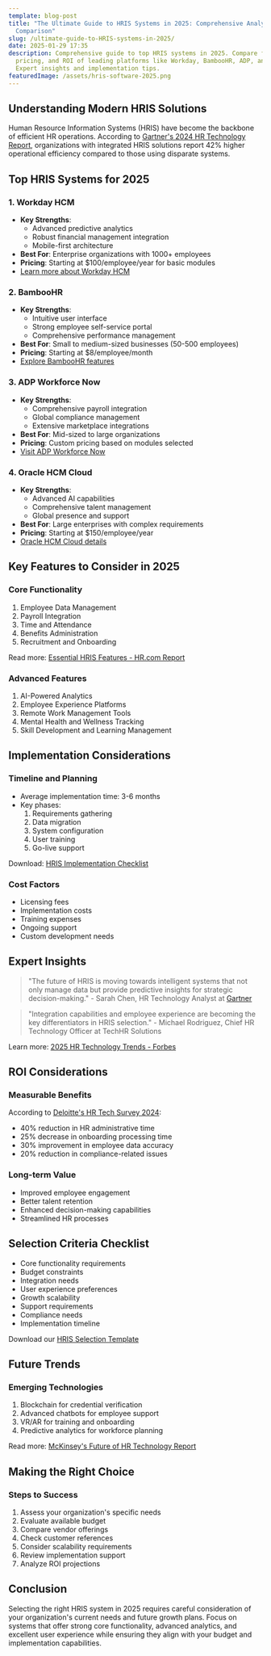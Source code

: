 ```yaml
---
template: blog-post
title: "The Ultimate Guide to HRIS Systems in 2025: Comprehensive Analysis and
  Comparison"
slug: /ultimate-guide-to-HRIS-systems-in-2025/
date: 2025-01-29 17:35
description: Comprehensive guide to top HRIS systems in 2025. Compare features,
  pricing, and ROI of leading platforms like Workday, BambooHR, ADP, and Oracle.
  Expert insights and implementation tips.
featuredImage: /assets/hris-software-2025.png
---
```

## Understanding Modern HRIS Solutions

Human Resource Information Systems (HRIS) have become the backbone of efficient HR operations. According to [Gartner's 2024 HR Technology Report](https://www.gartner.com/hr-tech-2024), organizations with integrated HRIS solutions report 42% higher operational efficiency compared to those using disparate systems.

## Top HRIS Systems for 2025

### 1. Workday HCM
- **Key Strengths**: 
  - Advanced predictive analytics
  - Robust financial management integration
  - Mobile-first architecture
- **Best For**: Enterprise organizations with 1000+ employees
- **Pricing**: Starting at $100/employee/year for basic modules
- [Learn more about Workday HCM](https://www.workday.com/hcm)

### 2. BambooHR
- **Key Strengths**:
  - Intuitive user interface
  - Strong employee self-service portal
  - Comprehensive performance management
- **Best For**: Small to medium-sized businesses (50-500 employees)
- **Pricing**: Starting at $8/employee/month
- [Explore BambooHR features](https://www.bamboohr.com/features)

### 3. ADP Workforce Now
- **Key Strengths**:
  - Comprehensive payroll integration
  - Global compliance management
  - Extensive marketplace integrations
- **Best For**: Mid-sized to large organizations
- **Pricing**: Custom pricing based on modules selected
- [Visit ADP Workforce Now](https://www.adp.com/workforce-now)

### 4. Oracle HCM Cloud
- **Key Strengths**:
  - Advanced AI capabilities
  - Comprehensive talent management
  - Global presence and support
- **Best For**: Large enterprises with complex requirements
- **Pricing**: Starting at $150/employee/year
- [Oracle HCM Cloud details](https://www.oracle.com/human-capital-management)

## Key Features to Consider in 2025

### Core Functionality
1. Employee Data Management
2. Payroll Integration
3. Time and Attendance
4. Benefits Administration
5. Recruitment and Onboarding

Read more: [Essential HRIS Features - HR.com Report](https://www.hr.com/hris-features-2025)

### Advanced Features
1. AI-Powered Analytics
2. Employee Experience Platforms
3. Remote Work Management Tools
4. Mental Health and Wellness Tracking
5. Skill Development and Learning Management

## Implementation Considerations

### Timeline and Planning
- Average implementation time: 3-6 months
- Key phases:
  1. Requirements gathering
  2. Data migration
  3. System configuration
  4. User training
  5. Go-live support

Download: [HRIS Implementation Checklist](https://www.performancereviewssoftware.com/best-360-degree-feedback-software/)

### Cost Factors
- Licensing fees
- Implementation costs
- Training expenses
- Ongoing support
- Custom development needs

## Expert Insights

> "The future of HRIS is moving towards intelligent systems that not only manage data but provide predictive insights for strategic decision-making." - Sarah Chen, HR Technology Analyst at [Gartner](https://www.gartner.com)

> "Integration capabilities and employee experience are becoming the key differentiators in HRIS selection." - Michael Rodriguez, Chief HR Technology Officer at TechHR Solutions

Learn more: [2025 HR Technology Trends - Forbes](https://www.forbes.com/hr-tech-trends-2025)

## ROI Considerations

### Measurable Benefits
According to [Deloitte's HR Tech Survey 2024](https://www2.deloitte.com/hr-tech-survey):
- 40% reduction in HR administrative time
- 25% decrease in onboarding processing time
- 30% improvement in employee data accuracy
- 20% reduction in compliance-related issues

### Long-term Value
- Improved employee engagement
- Better talent retention
- Enhanced decision-making capabilities
- Streamlined HR processes

## Selection Criteria Checklist

- Core functionality requirements
- Budget constraints
- Integration needs
- User experience preferences
- Growth scalability
- Support requirements
- Compliance needs
- Implementation timeline

Download our [HRIS Selection Template](https://www.performancereviewssoftware.com/best-performance-reviews-software/)

## Future Trends

### Emerging Technologies
1. Blockchain for credential verification
2. Advanced chatbots for employee support
3. VR/AR for training and onboarding
4. Predictive analytics for workforce planning

Read more: [McKinsey's Future of HR Technology Report](https://www.mckinsey.com/hr-tech-future)

## Making the Right Choice

### Steps to Success
1. Assess your organization's specific needs
2. Evaluate available budget
3. Compare vendor offerings
4. Check customer references
5. Consider scalability requirements
6. Review implementation support
7. Analyze ROI projections

## Conclusion

Selecting the right HRIS system in 2025 requires careful consideration of your organization's current needs and future growth plans. Focus on systems that offer strong core functionality, advanced analytics, and excellent user experience while ensuring they align with your budget and implementation capabilities.
